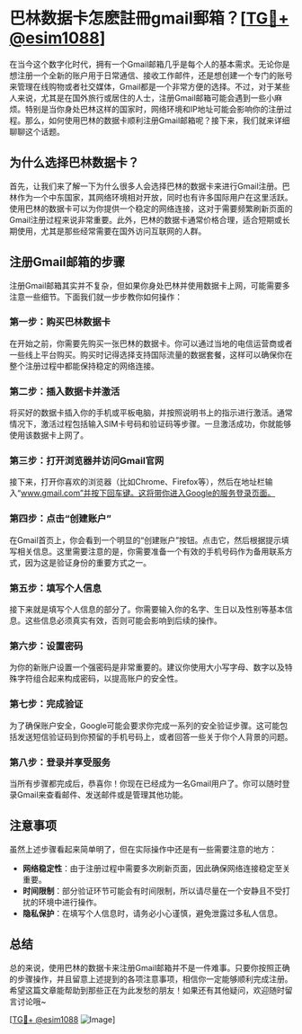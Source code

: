 # 巴林数据卡怎麽註冊gmail郵箱？[[TG💪+ @esim1088](https://t.me/s/esim1088)]

在当今这个数字化时代，拥有一个Gmail邮箱几乎是每个人的基本需求。无论你是想注册一个全新的账户用于日常通信、接收工作邮件，还是想创建一个专门的账号来管理在线购物或者社交媒体，Gmail都是一个非常方便的选择。不过，对于某些人来说，尤其是在国外旅行或居住的人士，注册Gmail邮箱可能会遇到一些小麻烦。特别是当你身处巴林这样的国家时，网络环境和IP地址可能会影响你的注册过程。那么，如何使用巴林的数据卡顺利注册Gmail邮箱呢？接下来，我们就来详细聊聊这个话题。

## 为什么选择巴林数据卡？

首先，让我们来了解一下为什么很多人会选择巴林的数据卡来进行Gmail注册。巴林作为一个中东国家，其网络环境相对开放，同时也有许多国际用户在这里活跃。使用巴林的数据卡可以为你提供一个稳定的网络连接，这对于需要频繁刷新页面的Gmail注册过程来说非常重要。此外，巴林的数据卡通常价格合理，适合短期或长期使用，尤其是那些经常需要在国外访问互联网的人群。

## 注册Gmail邮箱的步骤

注册Gmail邮箱其实并不复杂，但如果你身处巴林并使用数据卡上网，可能需要多注意一些细节。下面我们就一步步教你如何操作：

### 第一步：购买巴林数据卡

在开始之前，你需要先购买一张巴林的数据卡。你可以通过当地的电信运营商或者一些线上平台购买。购买时记得选择支持国际流量的数据套餐，这样可以确保你在整个注册过程中都能保持稳定的网络连接。

### 第二步：插入数据卡并激活

将买好的数据卡插入你的手机或平板电脑，并按照说明书上的指示进行激活。通常情况下，激活过程包括输入SIM卡号码和验证码等步骤。一旦激活成功，你就能够使用该数据卡上网了。

### 第三步：打开浏览器并访问Gmail官网

接下来，打开你喜欢的浏览器（比如Chrome、Firefox等），然后在地址栏输入“www.gmail.com”并按下回车键。这将带你进入Google的服务登录页面。

### 第四步：点击“创建账户”

在Gmail首页上，你会看到一个明显的“创建账户”按钮。点击它，然后根据提示填写相关信息。这里需要注意的是，你需要准备一个有效的手机号码作为备用联系方式，因为这是验证身份的重要方式之一。

### 第五步：填写个人信息

接下来就是填写个人信息的部分了。你需要输入你的名字、生日以及性别等基本信息。这些信息必须真实有效，否则可能会影响到后续的操作。

### 第六步：设置密码

为你的新账户设置一个强密码是非常重要的。建议你使用大小写字母、数字以及特殊字符组合起来构成密码，以提高账户的安全性。

### 第七步：完成验证

为了确保账户安全，Google可能会要求你完成一系列的安全验证步骤。这可能包括发送短信验证码到你预留的手机号码上，或者回答一些关于你个人背景的问题。

### 第八步：登录并享受服务

当所有步骤都完成后，恭喜你！你现在已经成为一名Gmail用户了。你可以随时登录Gmail来查看邮件、发送邮件或是管理其他功能。

## 注意事项

虽然上述步骤看起来简单明了，但在实际操作中还是有一些需要注意的地方：

- **网络稳定性**：由于注册过程中需要多次刷新页面，因此确保网络连接稳定至关重要。
- **时间限制**：部分验证环节可能会有时间限制，所以请尽量在一个安静且不受打扰的环境中进行操作。
- **隐私保护**：在填写个人信息时，请务必小心谨慎，避免泄露过多私人信息。

## 总结

总的来说，使用巴林的数据卡来注册Gmail邮箱并不是一件难事。只要你按照正确的步骤操作，并且留意上述提到的各项注意事项，相信你一定能够顺利完成注册。希望这篇文章能帮助到那些正在为此发愁的朋友！如果还有其他疑问，欢迎随时留言讨论哦~ 

[[TG💪+ @esim1088](https://t.me/s/esim1088) ![Image](https://i.postimg.cc/4NQfJmqS/Snipaste-2025-05-13-00-14-12.png)]